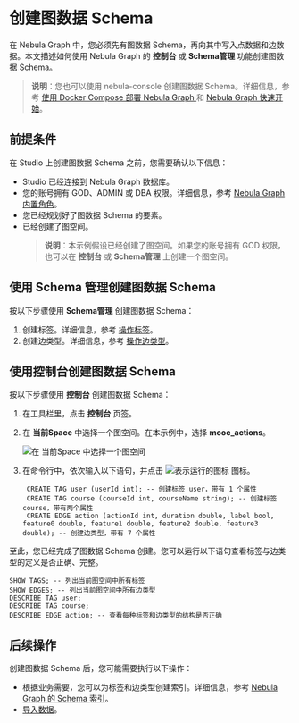 # 创建图数据 Schema

在 Nebula Graph 中，您必须先有图数据 Schema，再向其中写入点数据和边数据。本文描述如何使用 Nebula Graph 的 **控制台** 或 **Schema管理** 功能创建图数据 Schema。

> **说明**：您也可以使用 nebula-console 创建图数据 Schema。详细信息，参考 [使用 Docker Compose 部署 Nebula Graph
](https://github.com/vesoft-inc/nebula-docker-compose/blob/master/README_zh-CN.md) 和 [Nebula Graph 快速开始](https://docs.nebula-graph.com.cn/manual-CN/1.overview/2.quick-start/1.get-started/)。

## 前提条件

在 Studio 上创建图数据 Schema 之前，您需要确认以下信息：

- Studio 已经连接到 Nebula Graph 数据库。
- 您的账号拥有 GOD、ADMIN 或 DBA 权限。详细信息，参考 [Nebula Graph 内置角色](https://docs.nebula-graph.com.cn/manual-CN/3.build-develop-and-administration/4.account-management-statements/built-in-roles/)。
- 您已经规划好了图数据 Schema 的要素。
- 已经创建了图空间。
  > **说明**：本示例假设已经创建了图空间。如果您的账号拥有 GOD 权限，也可以在 **控制台** 或 **Schema管理** 上创建一个图空间。

## 使用 Schema 管理创建图数据 Schema

按以下步骤使用 **Schema管理** 创建图数据 Schema：

1. 创建标签。详细信息，参考 [操作标签](../use-studio/manage-schema/st-ug-crud-tag.md)。
2. 创建边类型。详细信息，参考 [操作边类型](../use-studio/manage-schema/st-ug-crud-edge-type.md.md)。

## 使用控制台创建图数据 Schema

按以下步骤使用 **控制台** 创建图数据 Schema：

1. 在工具栏里，点击 **控制台** 页签。
2. 在 **当前Space** 中选择一个图空间。在本示例中，选择 **mooc_actions**。

   ![在 当前Space 中选择一个图空间](https://docs-cdn.nebula-graph.com.cn/nebula-studio-docs/st-ug-007.png "选择图空间")
3. 在命令行中，依次输入以下语句，并点击 ![表示运行的图标](https://docs-cdn.nebula-graph.com.cn/nebula-studio-docs/st-ug-008.png "Run 图标") 图标。

   ```nGQL
    CREATE TAG user (userId int); -- 创建标签 user，带有 1 个属性
    CREATE TAG course (courseId int, courseName string); -- 创建标签 course，带有两个属性
    CREATE EDGE action (actionId int, duration double, label bool, feature0 double, feature1 double, feature2 double, feature3 double); -- 创建边类型，带有 7 个属性
    ```

至此，您已经完成了图数据 Schema 创建。您可以运行以下语句查看标签与边类型的定义是否正确、完整。

```nGQL
SHOW TAGS; -- 列出当前图空间中所有标签
SHOW EDGES; -- 列出当前图空间中所有边类型
DESCRIBE TAG user;
DESCRIBE TAG course;
DESCRIBE EDGE action; -- 查看每种标签和边类型的结构是否正确
```

## 后续操作

创建图数据 Schema 后，您可能需要执行以下操作：

- 根据业务需要，您可以为标签和边类型创建索引。详细信息，参考 [Nebula Graph 的 Schema 索引](https://docs.nebula-graph.com.cn/manual-CN/2.query-language/4.statement-syntax/1.data-definition-statements/ "点击前往 Nebula Graph 网站")。
- [导入数据](st-ug-import-data.md)。
